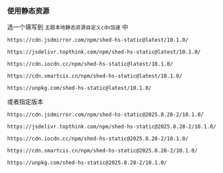 ### 使用静态资源

选一个填写到 `主题本地静态资源自定义cdn加速` 中

```
https://cdn.jsdmirror.com/npm/shed-hs-static@latest/10.1.0/
```

```
https://jsdelivr.topthink.com/npm/shed-hs-static@latest/10.1.0/
```

```
https://cdn.iocdn.cc/npm/shed-hs-static@latest/10.1.0/
```

```
https://cdn.smartcis.cn/npm/shed-hs-static@latest/10.1.0/
```

```
https://unpkg.com/shed-hs-static@latest/10.1.0/
```

或者指定版本

```
https://cdn.jsdmirror.com/npm/shed-hs-static@2025.8.28-2/10.1.0/
```

```
https://jsdelivr.topthink.com/npm/shed-hs-static@2025.8.28-2/10.1.0/
```

```
https://cdn.iocdn.cc/npm/shed-hs-static@2025.8.28-2/10.1.0/
```

```
https://cdn.smartcis.cn/npm/shed-hs-static@2025.8.28-2/10.1.0/
```

```
https://unpkg.com/shed-hs-static@2025.8.28-2/10.1.0/
```
